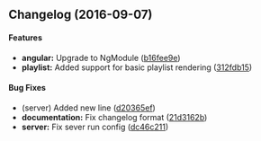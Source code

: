 <a name=""></a>
##  Changelog (2016-09-07)


#### Features

* **angular:**  Upgrade to NgModule ([b16fee9e](https://github.com/joaogarin/carte-blanche-angular2/commit/b16fee9e2151f9aeb2fb89f1f94115611ebef127))
* **playlist:**  Added support for basic playlist rendering ([312fdb15](https://github.com/joaogarin/carte-blanche-angular2/commit/312fdb1553e444e71a796b8a526397a6654aa98d))

#### Bug Fixes

*  (server) Added new line ([d20365ef](https://github.com/joaogarin/carte-blanche-angular2/commit/d20365ef4179c6ef3f382528c18785884f808c55))
* **documentation:**  Fix changelog format ([21d3162b](https://github.com/joaogarin/carte-blanche-angular2/commit/21d3162b7633582b345b02d9647606156d760c5b))
* **server:**  Fix sever run config ([dc46c211](https://github.com/joaogarin/carte-blanche-angular2/commit/dc46c211c11b9009145d55c3ee9bd9573308c835))



